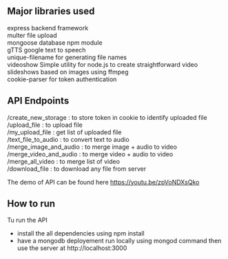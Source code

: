 ## Major libraries used 

express backend framework  
multer file upload  
mongoose database npm module  
gTTS google text to speech  
unique-filename for generating file names  
videoshow Simple utility for node.js to create straightforward video slideshows based on images using ffmpeg  
cookie-parser for token authentication  

## API Endpoints
/create_new_storage     :  to store token in cookie  to identify uploaded file  
/upload_file            : to upload file  
/my_upload_file         : get list of uploaded file  
/text_file_to_audio     : to convert text to audio  
/merge_image_and_audio  : to merge image + audio to video  
/merge_video_and_audio  : to merge video  + audio to video  
/merge_all_video        : to merge list of video  
/download_file          : to download any file from server  

The demo of API can be found here
https://youtu.be/zpVoNDXsQko

## How to run

Tu run the API

- install the all dependencies using npm install
- have a mongodb deployement run locally using mongod command then use the server at http://localhost:3000

